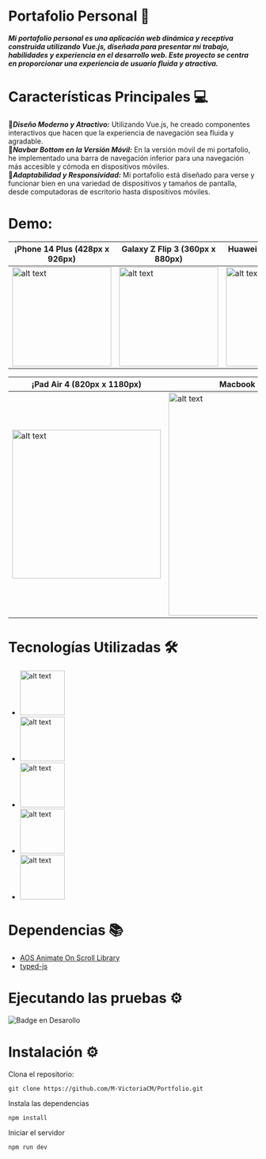 # Portafolio Personal 🚀
***Mi portafolio personal es una aplicación web dinámica y receptiva construida utilizando Vue.js, diseñada para presentar mi trabajo, habilidades y experiencia en el desarrollo web. Este proyecto se centra en proporcionar una experiencia de usuario fluida y atractiva.***

# Características Principales 💻 <br>
📍***Diseño Moderno y Atractivo:*** Utilizando Vue.js, he creado componentes interactivos que hacen que la experiencia de navegación sea fluida y agradable. <br>
📍***Navbar Bottom en la Versión Móvil:*** En la versión móvil de mi portafolio, he implementado una barra de navegación inferior para una navegación más accesible y cómoda en dispositivos móviles.  <br>
📍***Adaptabilidad y Responsividad:*** Mi portafolio está diseñado para verse y funcionar bien en una variedad de dispositivos y tamaños de pantalla, desde computadoras de escritorio hasta dispositivos móviles.  <br>

# Demo:

| **¡Phone 14 Plus** (428px x 926px) | **Galaxy Z Flip 3** (360px x 880px) | **Huawei P30 PRO** (360px x 780px) |
|--------------|--------------|--------------|
| <img src="https://github.com/user-attachments/assets/ea224f67-69fe-4878-a233-8b08f15037ab" alt="alt text" width="200" /> | <img src="https://github.com/user-attachments/assets/9cd191de-98ab-41d4-bd0c-22d3a5302cb6" alt="alt text" width="200" /> | <img src="https://github.com/user-attachments/assets/aa3b63d0-2655-472e-9575-12b63dd7e611" alt="alt text" width="200" />|

| **¡Pad Air 4** (820px x 1180px) | **Macbook Air** (1280px x 800px)  |
|--------------|--------------|
| <img src="https://github.com/user-attachments/assets/ec6f5be3-3263-4410-8d80-68b421a7ceca" alt="alt text" width="300"/>| <img src="https://github.com/user-attachments/assets/48d9e821-6907-4ab1-a185-d028b185348b" alt="alt text" width="450" />| 

# Tecnologías Utilizadas 🛠️

* <img src="https://github.com/user-attachments/assets/8ce0414f-a467-484a-9560-bb70c4c426dc" alt="alt text" width="90" />  
* <img src="https://github.com/user-attachments/assets/6f0e55cb-2b04-4217-a233-35421d02949d" alt="alt text" width="90" />
* <img src="https://github.com/user-attachments/assets/a7365f65-4ad3-4cc2-a111-4208c03316f4" alt="alt text" width="90"/>
* <img src="https://github.com/user-attachments/assets/684f6fd5-5dea-4960-9669-734b3bb57cbd" alt="alt text" width="90"/>
* <img src="https://github.com/user-attachments/assets/b9e8a528-d74f-437f-a9ab-75d0c4a72a1c" alt="alt text" width="90"/>

# Dependencias 📚
* [AOS Animate On Scroll Library](https://michalsnik.github.io/aos/)
* [typed-js](https://github.com/mattboldt/typed.js?tab=readme-ov-file)

# Ejecutando las pruebas ⚙️

![Badge en Desarollo](https://img.shields.io/badge/STATUS-EN%20DESAROLLO-green)

# Instalación ⚙️
Clona el repositorio:
```
git clone https://github.com/M-VictoriaCM/Portfolio.git
```
Instala las dependencias
```
npm install
```
Iniciar el servidor
```
npm run dev
```

